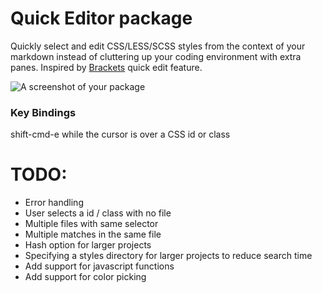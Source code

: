 # Quick Editor package

Quickly select and edit CSS/LESS/SCSS styles from the context of your markdown instead of cluttering up your coding environment with extra panes.
Inspired by [Brackets](http://brackets.io/) quick edit feature.

![A screenshot of your package](https://f.cloud.github.com/assets/69169/2290250/c35d867a-a017-11e3-86be-cd7c5bf3ff9b.gif)

### Key Bindings
shift-cmd-e while the cursor is over a CSS id or class


# TODO:
  * Error handling
  * User selects a id / class with no file
  * Multiple files with same selector
  * Multiple matches in the same file
  * Hash option for larger projects
  * Specifying a styles directory for larger projects to reduce search time
  * Add support for javascript functions
  * Add support for color picking
